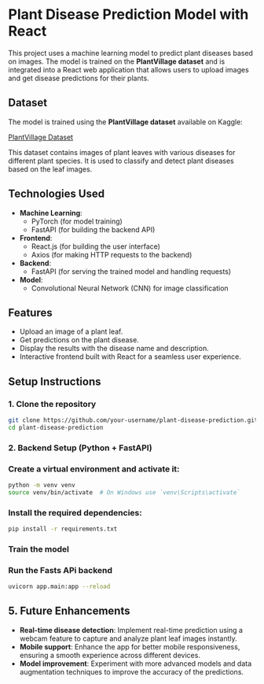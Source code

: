 # Plant Disease Prediction Model with React

This project uses a machine learning model to predict plant diseases based on images. The model is trained on the **PlantVillage dataset** and is integrated into a React web application that allows users to upload images and get disease predictions for their plants.

## Dataset

The model is trained using the **PlantVillage dataset** available on Kaggle:

[PlantVillage Dataset](https://www.kaggle.com/datasets/abdallahalidev/plantvillage-dataset)

This dataset contains images of plant leaves with various diseases for different plant species. It is used to classify and detect plant diseases based on the leaf images.

## Technologies Used

- **Machine Learning**: 
  - PyTorch (for model training)
  - FastAPI (for building the backend API)
- **Frontend**:
  - React.js (for building the user interface)
  - Axios (for making HTTP requests to the backend)
- **Backend**:
  - FastAPI (for serving the trained model and handling requests)
- **Model**:
  - Convolutional Neural Network (CNN) for image classification

## Features

- Upload an image of a plant leaf.
- Get predictions on the plant disease.
- Display the results with the disease name and description.
- Interactive frontend built with React for a seamless user experience.

## Setup Instructions

### 1. Clone the repository

```bash
git clone https://github.com/your-username/plant-disease-prediction.git
cd plant-disease-prediction
```
### 2. Backend Setup (Python + FastAPI)

### Create a virtual environment and activate it:
```bash
python -m venv venv
source venv/bin/activate  # On Windows use `venv\Scripts\activate`
```
### Install the required dependencies:
```bash
pip install -r requirements.txt
```
### Train the model
### Run the Fasts APi backend
```bash
uvicorn app.main:app --reload
```

## 5. Future Enhancements

- **Real-time disease detection**: Implement real-time prediction using a webcam feature to capture and analyze plant leaf images instantly.
- **Mobile support**: Enhance the app for better mobile responsiveness, ensuring a smooth experience across different devices.
- **Model improvement**: Experiment with more advanced models and data augmentation techniques to improve the accuracy of the predictions.

